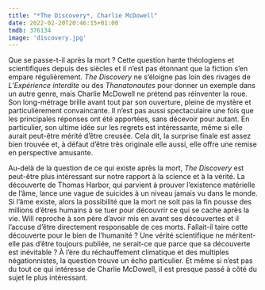 ```yaml
---
title: "*The Discovery*, Charlie McDowell"
date: 2022-02-20T20:46:15+01:00
tmdb: 376134 
image: 'discovery.jpg'
---
```


Que se passe-t-il après la mort ? Cette question hante théologiens et scientifiques depuis des siècles et il n’est pas étonnant que la fiction s’en empare régulièrement. *The Discovery* ne s’éloigne pas loin des rivages de *L’Expérience interdite* ou des *Thanatonautes* pour donner un exemple dans un autre genre, mais Charlie McDowell ne prétend pas réinventer la roue. Son long-métrage brille avant tout par son ouverture, pleine de mystère et particulièrement convaincante. Il n’est pas aussi spectaculaire une fois que les principales réponses ont été apportées, sans décevoir pour autant. En particulier, son ultime idée sur les regrets est intéressante, même si elle aurait peut-être mérité d’être creusée. Cela dit, la surprise finale est assez bien trouvée et, à défaut d’être très originale elle aussi, elle offre une remise en perspective amusante. 

Au-delà de la question de ce qui existe après la mort, *The Discovery* est peut-être plus intéressant sur notre rapport à la science et à la vérité. La découverte de Thomas Harbor, qui parvient à prouver l’existence matérielle de l’âme, lance une vague de suicides à un niveau jamais vu dans le monde. Si l’âme existe, alors la possibilité que la mort ne soit pas la fin pousse des millions d’êtres humains à se tuer pour découvrir ce qui se cache après la vie. Will reproche à son père d’avoir mis en avant ses découvertes et il l’accuse d’être directement responsable de ces morts. Fallait-il taire cette découverte pour le bien de l’humanité ? Une vérité scientifique ne méritent-elle pas d’être toujours publiée, ne serait-ce que parce que sa découverte est inévitable ? À l’ère du réchauffement climatique et des multiples négationnistes, la question trouve un écho particulier. Et même si n’est pas du tout ce qui intéresse de Charlie McDowell, il est presque passé à côté du sujet le plus intéressant. 

